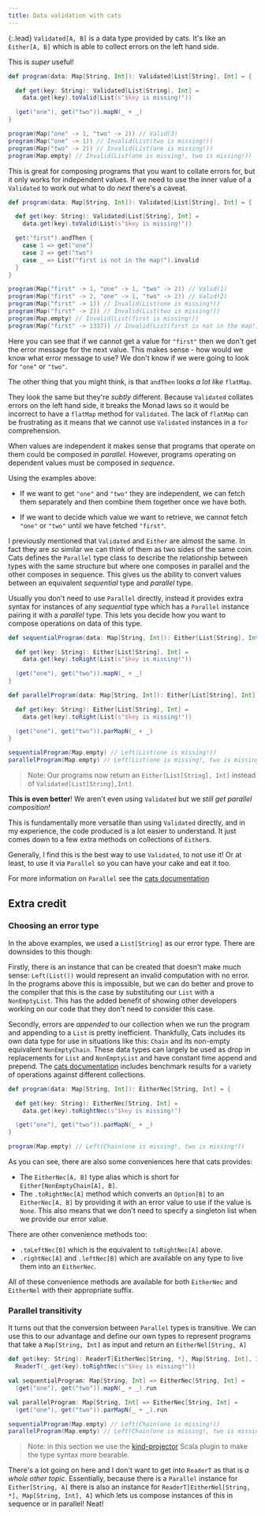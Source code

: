 ```yaml
---
title: Data validation with cats
---
```


{:.lead}
`Validated[A, B]` is a data type provided by cats. It's like an `Either[A, B]` which is able to collect errors on the left hand side.

This is _super_ useful!

```scala
def program(data: Map[String, Int]): Validated[List[String], Int] = {

  def get(key: String): Validated[List[String], Int] =
    data.get(key).toValid(List(s"$key is missing!"))

  (get("one"), get("two")).mapN(_ + _)
}

program(Map("one" -> 1, "two" -> 2)) // Valid(3)
program(Map("one" -> 1)) // Invalid(List(two is missing!))
program(Map("two" -> 2)) // Invalid(List(one is missing!))
program(Map.empty) // Invalid(List(one is missing!, two is missing!))
```

This is great for composing programs that you want to collate errors for, but it only works for independent values. If we need to use the inner value of a `Validated` to work out what to do _next_ there's a caveat.

```scala
def program(data: Map[String, Int]): Validated[List[String], Int] = {

  def get(key: String): Validated[List[String], Int] =
    data.get(key).toValid(List(s"$key is missing!"))

  get("first").andThen {
    case 1 => get("one")
    case 2 => get("two")
    case _ => List("first is not in the map!").invalid
  }
}

program(Map("first" -> 1, "one" -> 1, "two" -> 2)) // Valid(1)
program(Map("first" -> 2, "one" -> 1, "two" -> 2)) // Valid(2)
program(Map("first" -> 1)) // Invalid(List(one is missing!))
program(Map("first" -> 2)) // Invalid(List(two is missing!))
program(Map.empty) // Invalid(List(first is missing!))
program(Map("first" -> 1337)) // Invalid(List(first is not in the map!))
```

Here you can see that if we cannot get a value for `"first"` then we don't get the error message for the next value. This makes sense - how would we know what error message to use? We don't know if we were going to look for `"one"` or `"two"`.

The other thing that you might think, is that `andThen` looks _a lot like_ `flatMap`.

They look the same but they're _subtly_ different. Because `Validated` collates errors on the left hand side, it breaks the Monad laws so it would be incorrect to have a `flatMap` method for `Validated`. The lack of `flatMap` can be frustrating as it means that we cannot use `Validated` instances
in a `for` comprehension.
 
When values are independent it makes sense that programs that operate on them could be composed in _parallel_. However, programs operating on dependent values must be composed in _sequence_.

Using the examples above:

- If we want to get `"one"` and `"two"` they are independent, we can fetch them separately and then combine them together once we have both.

- If we want to decide which value we want to retrieve, we cannot fetch `"one"` or `"two"` until we have fetched `"first"`.

I previously mentioned that `Validated` and `Either` are almost the same. In fact they are _so_ similar we can think of them as two sides of the same coin. Cats defines the `Parallel` type class to describe the relationship between types with the same structure but where one composes in parallel and the other composes in sequence. This gives us the ability to convert values between an equivalent _sequential_ type and _parallel_ type.

Usually you don't need to use `Parallel` directly, instead it provides extra syntax for instances of any _sequential_ type which has a `Parallel` instance pairing it with a _parallel_ type. This lets you decide how you want to compose operations on data of this type.

```scala
def sequentialProgram(data: Map[String, Int]): Either[List[String], Int] = {

  def get(key: String): Either[List[String], Int] =
    data.get(key).toRight(List(s"$key is missing!"))

  (get("one"), get("two")).mapN(_ + _)
}

def parallelProgram(data: Map[String, Int]): Either[List[String], Int] = {

  def get(key: String): Either[List[String], Int] =
    data.get(key).toRight(List(s"$key is missing!"))

  (get("one"), get("two")).parMapN(_ + _)
}

sequentialProgram(Map.empty) // Left(List(one is missing!))
parallelProgram(Map.empty) // Left(List(one is missing!, two is missing!))
```

> Note: Our programs now return an `Either[List[String], Int]` instead of `Validated[List[String],Int]`.

**This is even better**! We aren't even using
`Validated` but we _still get parallel composition!_

This is fundamentally more versatile than using `Validated` directly, and in my experience, the code produced is a lot easier to understand. It just comes down to a few extra methods on collections of `Either`s.

Generally, I find this is the best way to use `Validated`, to not use it! Or at least, to use it via `Parallel` so you can have your cake and eat it too.

For more information on `Parallel` see the [cats documentation](https://typelevel.org/cats/typeclasses/parallel.html)

## Extra credit

### Choosing an error type

In the above examples, we used a `List[String]` as our error type. There are downsides to this though:

Firstly, there is an instance that can be created that doesn't make much sense: `Left(List())` would represent an invalid computation with no error. In the programs above this is impossible, but we can do better and prove to the compiler that this is the case by substituting our `List` with a `NonEmptyList`. This has the added benefit of showing other developers working on our code that they don't need to consider this case.

Secondly, errors are _appended_ to our collection when we run the program and appending to a `List` is pretty inefficient. Thankfully, Cats includes its own data type for use in situations like this: `Chain` and its non-empty equivalent `NonEmptyChain`. These data types can largely be used as drop in replacements for `List` and `NonEmptyList` and have constant time append and prepend. The [cats documentation](https://typelevel.org/cats/datatypes/chain.html) includes benchmark results for a variety of operations against different collections.

```scala
def program(data: Map[String, Int]): EitherNec[String, Int] = {

  def get(key: String): EitherNec[String, Int] =
    data.get(key).toRightNec(s"$key is missing!")

  (get("one"), get("two")).parMapN(_ + _)
}

program(Map.empty) // Left(Chain(one is missing!, two is missing!))
```

As you can see, there are also some conveniences here that cats provides:

- The `EitherNec[A, B]` type alias which is short for `Either[NonEmptyChain[A], B]`.
- The `.toRightNec[A]` method which converts an `Option[B]` to an `EitherNec[A, B]` by providing it with an error value to use if the value is `None`. This also means that we don't need to specify a singleton list when we provide our error value.

There are other convenience methods too:

- `.toLeftNec[B]` which is the equivalent to `toRightNec[A]` above.
- `.rightNec[A]` and `.leftNec[B]` which are available on any type to live them into an `EitherNec`.

All of these convenience methods are available for both `EitherNec` and `EitherNel` with their appropriate suffix.

### Parallel transitivity

It turns out that the conversion between `Parallel` types is transitive. We can use this to our advantage and define our own types to represent programs that take a `Map[String, Int]` as input and return an `EitherNel[String, A]`

```scala
def get(key: String): ReaderT[EitherNec[String, *], Map[String, Int], Int] =
  ReaderT(_.get(key).toRightNec(s"$key is missing!"))

val sequentialProgram: Map[String, Int] => EitherNec[String, Int] =
  (get("one"), get("two")).mapN(_ + _).run

val parallelProgram: Map[String, Int] => EitherNec[String, Int] =
  (get("one"), get("two")).parMapN(_ + _).run

sequentialProgram(Map.empty) // Left(Chain(one is missing!))
parallelProgram(Map.empty) // Left(Chain(one is missing!, two is missing!))
```

> Note: in this section we use the [kind-projector](https://github.com/typelevel/kind-projector) Scala plugin to make the type syntax more bearable.

There's a lot going on here and I don't want to get into `ReaderT` as that is _a whole other topic_. Essentially, because there is a `Parallel` instance for `Either[String, A]` there is also an instance for `ReaderT[EitherNel[String, *], Map[String, Int], A]` which lets us compose instances of this in sequence or in parallel! Neat!